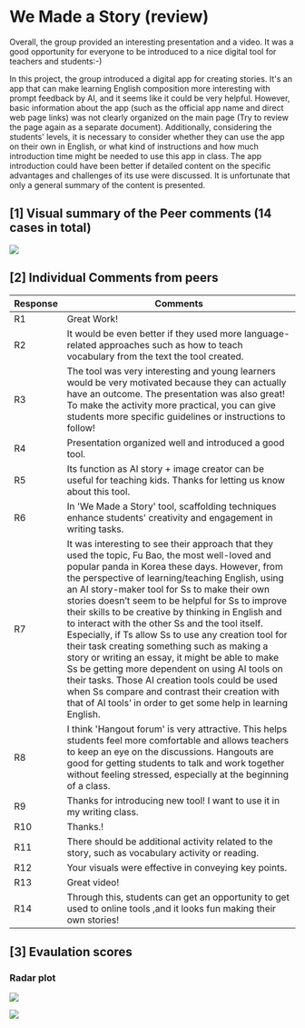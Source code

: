 # We Made a Story (review)

Overall, the group provided an interesting presentation and a video. It was a good opportunity for everyone to be introduced to a nice digital tool for teachers and students:-)

In this project, the group introduced a digital app for creating stories. It's an app that can make learning English composition more interesting with prompt feedback by AI, and it seems like it could be very helpful. However, basic information about the app (such as the official app name and direct web page links) was not clearly organized on the main page (Try to review the page again as a separate document). Additionally, considering the students' levels, it is necessary to consider whether they can use the app on their own in English, or what kind of instructions and how much introduction time might be needed to use this app in class. The app introduction could have been better if detailed content on the specific advantages and challenges of its use were discussed. It is unfortunate that only a general summary of the content is presented.

## [1] Visual summary of the Peer comments (14 cases in total)

![](https://github.com/MK316/Spring2024/blob/main/DLTESOL/data/WC01.png)

## [2] Individual Comments from peers

|Response	|Comments|
|--|--|
|R1|	Great Work!|
|R2	|It would be even better if they used more language-related approaches such as how to teach vocabulary from the text the tool created.|
|R3	|The tool was very interesting and young learners would be very motivated because they can actually have an outcome. The presentation was also great! To make the activity more practical, you can give students more specific guidelines or instructions to follow!|
|R4|Presentation organized well and introduced a good tool.|
|R5	|Its function as AI story + image creator can be useful for teaching kids. Thanks for letting us know about this tool.|
|R6	|In 'We Made a Story' tool, scaffolding techniques enhance students' creativity and engagement in writing tasks.|
|R7	|It was interesting to see their approach that they used the topic, Fu Bao, the most well-loved and popular panda in Korea these days. However, from the perspective of learning/teaching English, using an AI story-maker tool for Ss to make their own stories doesn’t seem to be helpful for Ss to improve their skills to be creative by thinking in English and to interact with the other Ss and the tool itself. Especially, if Ts allow Ss to use any creation tool for their task creating something such as making a story or writing an essay, it might be able to make Ss be getting more dependent on using AI tools on their tasks. Those AI creation tools could be used when Ss compare and contrast their creation with that of AI tools’ in order to get some help in learning English.|
|R8	|I think 'Hangout forum' is very attractive. This helps students feel more comfortable and allows teachers to keep an eye on the discussions. Hangouts are good for getting students to talk and work together without feeling stressed, especially at the beginning of a class.|
|R9	|Thanks for introducing new tool! I want to use it in my writing class.|
|R10|	Thanks.!|
|R11|	There should be additional activity related to the story, such as vocabulary activity or reading.|
|R12|	Your visuals were effective in conveying key points.|
|R13|	Great video!|
|R14|	Through this, students can get an opportunity to get used to online tools ,and it looks fun making their own stories!|

## [3] Evaulation scores

### Radar plot
![](https://github.com/MK316/Spring2024/blob/main/DLTESOL/data/radar-total.png)

![](https://github.com/MK316/Spring2024/blob/main/DLTESOL/data/radar-G2.png)


